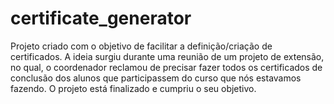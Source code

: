# certificate_generator
Projeto criado com o objetivo de facilitar a definição/criação de certificados. A ideia surgiu durante uma reunião de um projeto de extensão, no qual, o coordenador reclamou de precisar fazer todos os certificados de conclusão dos alunos que participassem do curso que nós estavamos fazendo.
O projeto está finalizado e cumpriu o seu objetivo.

